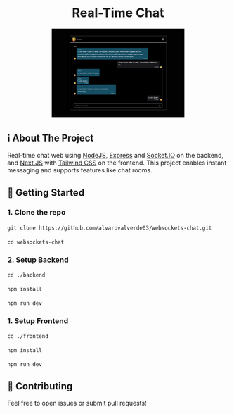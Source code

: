 <div align="center">
    <h1>Real-Time Chat</h1>
    <img src="images/real-time-chat.png" alt="Screenshot of the chat" width="60%">
</div>

## ℹ About The Project
Real-time chat web using [NodeJS](), [Express](https://expressjs.com/) and [Socket.IO](https://socket.io/) on the backend, and [Next.JS](https://nextjs.org/) with [Tailwind CSS](https://tailwindcss.com/) on the frontend. This project enables instant messaging and supports features like chat rooms.

## 📜 Getting Started
### 1. Clone the repo
```
git clone https://github.com/alvarovalverde03/websockets-chat.git

cd websockets-chat
```

### 2. Setup Backend
```
cd ./backend

npm install

npm run dev
```


### 1. Setup Frontend
```
cd ./frontend

npm install

npm run dev
```

## 🤝 Contributing
Feel free to open issues or submit pull requests!